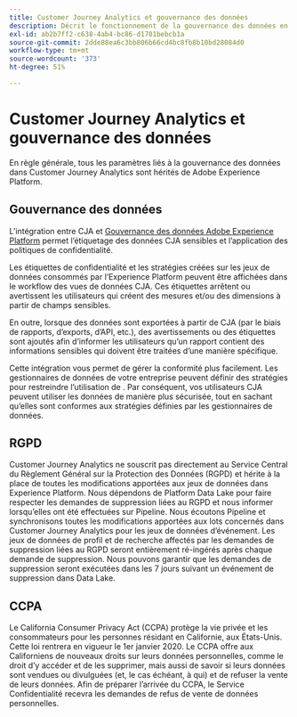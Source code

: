 ```yaml
---
title: Customer Journey Analytics et gouvernance des données
description: Décrit le fonctionnement de la gouvernance des données en Customer Journey Analytics.
exl-id: ab2b7ff2-c638-4ab4-bc86-d1701bebcb1a
source-git-commit: 2dde88ea6c3bb806b66cd4bc8fb8b10bd28084d0
workflow-type: tm+mt
source-wordcount: '373'
ht-degree: 51%

---
```


# Customer Journey Analytics et gouvernance des données

En règle générale, tous les paramètres liés à la gouvernance des données dans Customer Journey Analytics sont hérités de Adobe Experience Platform.

## Gouvernance des données

L’intégration entre CJA et [Gouvernance des données Adobe Experience Platform](https://experienceleague.adobe.com/docs/experience-platform/data-governance/home.html?lang=en) permet l’étiquetage des données CJA sensibles et l’application des politiques de confidentialité.

Les étiquettes de confidentialité et les stratégies créées sur les jeux de données consommés par l’Experience Platform peuvent être affichées dans le workflow des vues de données CJA. Ces étiquettes arrêtent ou avertissent les utilisateurs qui créent des mesures et/ou des dimensions à partir de champs sensibles.

En outre, lorsque des données sont exportées à partir de CJA (par le biais de rapports, d’exports, d’API, etc.), des avertissements ou des étiquettes sont ajoutés afin d’informer les utilisateurs qu’un rapport contient des informations sensibles qui doivent être traitées d’une manière spécifique.

Cette intégration vous permet de gérer la conformité plus facilement. Les gestionnaires de données de votre entreprise peuvent définir des stratégies pour restreindre l’utilisation de . Par conséquent, vos utilisateurs CJA peuvent utiliser les données de manière plus sécurisée, tout en sachant qu’elles sont conformes aux stratégies définies par les gestionnaires de données.

## RGPD

Customer Journey Analytics ne souscrit pas directement au Service Central du Règlement Général sur la Protection des Données (RGPD) et hérite à la place de toutes les modifications apportées aux jeux de données dans Experience Platform. Nous dépendons de Platform Data Lake pour faire respecter les demandes de suppression liées au RGPD et nous informer lorsqu’elles ont été effectuées sur Pipeline. Nous écoutons Pipeline et synchronisons toutes les modifications apportées aux lots concernés dans Customer Journey Analytics pour les jeux de données d’événement. Les jeux de données de profil et de recherche affectés par les demandes de suppression liées au RGPD seront entièrement ré-ingérés après chaque demande de suppression. Nous pouvons garantir que les demandes de suppression seront exécutées dans les 7 jours suivant un événement de suppression dans Data Lake.

## CCPA

Le California Consumer Privacy Act (CCPA) protège la vie privée et les consommateurs pour les personnes résidant en Californie, aux États-Unis. Cette loi rentrera en vigueur le 1er janvier 2020.
Le CCPA offre aux Californiens de nouveaux droits sur leurs données personnelles, comme le droit d’y accéder et de les supprimer, mais aussi de savoir si leurs données sont vendues ou divulguées (et, le cas échéant, à qui) et de refuser la vente de leurs données.
Afin de préparer l’arrivée du CCPA, le Service Confidentialité recevra les demandes de refus de vente de données personnelles.
